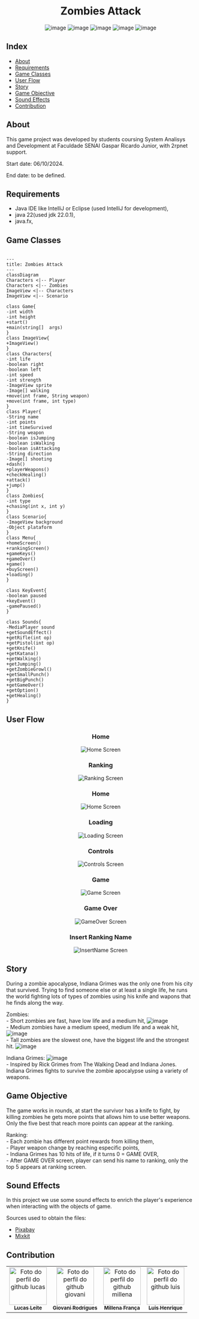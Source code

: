 <div align="center">
    
# Zombies Attack

</div>  

<div align="center">
    
![image](https://github.com/Game-JAVA/Clueless/blob/develop/Images/gifs%20png/rickgrimes%20png.gif)
![image](https://github.com/Game-JAVA/Clueless/blob/develop/Images/gifs%20png/zombieP%20png.gif)
![image](https://github.com/Game-JAVA/Clueless/blob/develop/Images/gifs%20png/zombieP%20png.gif)
![image](https://github.com/Game-JAVA/Clueless/blob/develop/Images/gifs%20png/zombieM%20png.gif)
![image](https://github.com/Game-JAVA/Clueless/blob/develop/Images/gifs%20png/zombiG%20png%20.gif)
    
</div>

## Index
- [About](#about)  
- [Requirements](#requirements)
- [Game Classes](#game-classes)
- [User Flow](#user-flow) 
- [Story](#story)  
- [Game Objective](#game-objective)   
- [Sound Effects](#sound-effects)  
- [Contribution](#contribution)  


## About

This game project was developed by students coursing System Analisys and Development at Faculdade SENAI Gaspar Ricardo Junior, with 2rpnet support.

Start date: 06/10/2024.

End date: to be defined.


## Requirements

- Java IDE like IntelliJ or Eclipse (used IntelliJ for development),  
- java 22(used jdk 22.0.1),  
- java.fx,  

## Game Classes
```mermaid

---
title: Zombies Attack
---
classDiagram
Characters <|-- Player
Characters <|-- Zombies
ImageView <|-- Characters
ImageView <|-- Scenario

class Game{
-int width
-int height
+start()
+main(string[]  args)
}
class ImageView{
+ImageView()
}
class Characters{
-int life
-boolean right
-boolean left
-int speed
-int strength
-ImageView sprite
-Image[] walking
+move(int frame, String weapon)
+move(int frame, int type)
}
class Player{
-String name
-int points
-int timeSurvived
-String weapon
-boolean isJumping
-boolean isWalking
-boolean isAttacking
-String direction
-Image[] shooting
+dash()
+playerWeapons()
+checkHealing()
+attack()
+jump()
}
class Zombies{
-int type
+chasing(int x, int y)
}
class Scenario{
-ImageView background
-Object plataform
}
class Menu{
+homeScreen()
+rankingScreen()
+gameKeys()
+gameOver()
+game()
+buyScreen()
+loading()
}

class KeyEvent{
-boolean paused
+keyEvent()
-gamePaused()
}

class Sounds{
-MediaPlayer sound
+getSoundEffect()
+getRifle(int op)
+getPistol(int op)
+getKnife()
+getKatana()
+getWalking()
+getJumping()
+getZombieGrowl()
+getSmallPunch()
+getBigPunch()
+getGameOver()
+getOption()
+getHealing()
}
```

## User Flow

<div align="center"> 
    
### Home  
![Home Screen](https://github.com/Game-JAVA/Clueless/blob/develop/Images/screens/home%20screen.png)
</div>

<div align="center"> 
    
### Ranking 
![Ranking Screen](https://github.com/Game-JAVA/Clueless/blob/develop/Images/screens/ranking%20screen.png)
</div>

<div align="center"> 
    
### Home 
![Home Screen](https://github.com/Game-JAVA/Clueless/blob/develop/Images/screens/home%20screen.png)
</div>

<div align="center"> 
    
### Loading  
![Loading Screen](https://github.com/Game-JAVA/Clueless/blob/develop/Images/screens/loading%20screen.png)
</div>

<div align="center"> 
    
### Controls 
![Controls Screen](https://github.com/Game-JAVA/Clueless/blob/develop/Images/screens/GameKeys%20Screen.png)
</div>

<div align="center"> 
    
### Game 
![Game Screen](https://github.com/Game-JAVA/Clueless/blob/develop/Images/screens/Game%20Screen.png)
</div>

<div align="center"> 
    
### Game Over 
![GameOver Screen](https://github.com/Game-JAVA/Clueless/blob/develop/Images/screens/Game%20Over.png)
</div>

<div align="center"> 
    
### Insert Ranking Name  
![InsertName Screen](https://github.com/Game-JAVA/Clueless/blob/develop/Images/screens/RankingName%20Screen.jpg)
</div>


## Story

During a zombie apocalypse, Indiana Grimes was the only one from his city that survived. Trying to find someone else or at least a single life, he runs the world fighting lots of types of zombies using his knife and wapons that he finds along the way.  

Zombies:  
    - Short zombies are fast, have low life and a medium hit,
    ![image](https://github.com/Game-JAVA/Clueless/blob/develop/Images/gifs%20png/zombieP%20png.gif)  
    - Medium zombies have a medium speed, medium life and a weak hit,
    ![image](https://github.com/Game-JAVA/Clueless/blob/develop/Images/gifs%20png/zombieM%20png.gif)  
    - Tall zombies are the slowest one, have the biggest life and the strongest hit.
    ![image](https://github.com/Game-JAVA/Clueless/blob/develop/Images/gifs%20png/zombiG%20png%20.gif)  


Indiana Grimes:
![image](https://github.com/Game-JAVA/Clueless/blob/develop/Images/gifs%20png/rickgrimes%20png.gif)  
    - Inspired by Rick Grimes from The Walking Dead and Indiana Jones. Indiana Grimes fights to survive the zombie apocalypse using a variety of weapons.
    


## Game Objective

The game works in rounds, at start the survivor has a knife to fight, by killing zombies he gets more points that allows him to use better weapons. Only the five best that reach more points can appear at the ranking.

Ranking:  
    - Each zombie has different point rewards from killing them,  
    - Player weapon change by reaching especific points,  
    - Indiana Grimes has 10 hits of life, if it turns 0 = GAME OVER,  
    - After GAME OVER screen, player can send his name to ranking, only the top 5 appears at ranking screen.
    

## Sound Effects

In this project we use some sound effects to enrich the player's experience when interacting with the objects of game.

Sources used to obtain the files:

- [Pixabay](#https://pixabay.com/pt/sound-effects/)
- [Mixkit](#https://mixkit.co/free-sound-effects/)


## Contribution

<div align="center">
<table>
  <tr>
    <td align="center">
      <a href="https://github.com/llei7e">
        <img src="https://avatars.githubusercontent.com/u/148909506?v=4" width="100px;" alt="Foto do perfil do github lucas"/><br>
        <sub>
          <b>Lucas Leite</b>
        </sub>
      </a>
    </td>
    <td align="center">
      <a href="https://github.com/Giovani-RodriguesS">
        <img src="https://avatars.githubusercontent.com/u/121878338?v=4" width="100px;" alt="Foto do perfil do github giovani"/><br>
        <sub>
          <b>Giovani Rodrigues</b>
        </sub>
      </a>
    </td>
    <td align="center">
      <a href="https://github.com/mwlaofr">
        <img src="https://avatars.githubusercontent.com/u/148801384?v=4" width="100px;" alt="Foto do perfil do github millena"/><br>
        <sub>
          <b>Millena França</b>
        </sub>
      </a>
    </td>
    <td align="center">
      <a href="https://github.com/DarkBytess">
        <img src="https://avatars.githubusercontent.com/u/152932607?v=4" width="100px;" alt="Foto do perfil do github luis"/><br>
        <sub>
          <b>Luis Henrique</b>
        </sub>
      </a>
    </td>
  </tr>
</table>
</div>
